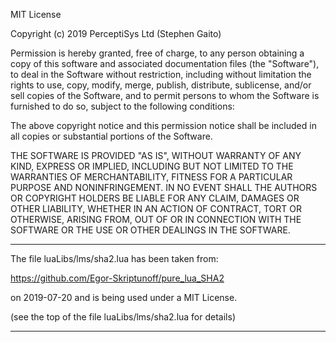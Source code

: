 MIT License

Copyright (c) 2019 PerceptiSys Ltd (Stephen Gaito)

Permission is hereby granted, free of charge, to any person obtaining a copy
of this software and associated documentation files (the "Software"), to deal
in the Software without restriction, including without limitation the rights
to use, copy, modify, merge, publish, distribute, sublicense, and/or sell
copies of the Software, and to permit persons to whom the Software is
furnished to do so, subject to the following conditions:

The above copyright notice and this permission notice shall be included in all
copies or substantial portions of the Software.

THE SOFTWARE IS PROVIDED "AS IS", WITHOUT WARRANTY OF ANY KIND, EXPRESS OR
IMPLIED, INCLUDING BUT NOT LIMITED TO THE WARRANTIES OF MERCHANTABILITY,
FITNESS FOR A PARTICULAR PURPOSE AND NONINFRINGEMENT. IN NO EVENT SHALL THE
AUTHORS OR COPYRIGHT HOLDERS BE LIABLE FOR ANY CLAIM, DAMAGES OR OTHER
LIABILITY, WHETHER IN AN ACTION OF CONTRACT, TORT OR OTHERWISE, ARISING FROM,
OUT OF OR IN CONNECTION WITH THE SOFTWARE OR THE USE OR OTHER DEALINGS IN THE
SOFTWARE.

----------------------------------------------------------------------------

The file luaLibs/lms/sha2.lua has been taken from:

  https://github.com/Egor-Skriptunoff/pure_lua_SHA2

on 2019-07-20 and is being used under a MIT License.

(see the top of the file luaLibs/lms/sha2.lua for details)

----------------------------------------------------------------------------

